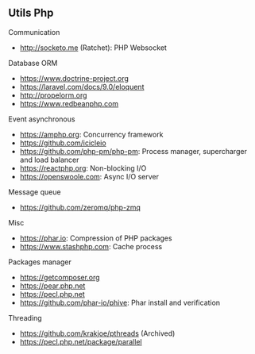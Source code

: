 ## Utils Php

Communication
* http://socketo.me (Ratchet): PHP Websocket

Database ORM
* https://www.doctrine-project.org
* https://laravel.com/docs/9.0/eloquent
* http://propelorm.org
* https://www.redbeanphp.com

Event asynchronous
* https://amphp.org: Concurrency framework
* https://github.com/icicleio
* https://github.com/php-pm/php-pm: Process manager, supercharger and load balancer
* https://reactphp.org: Non-blocking I/O
* https://openswoole.com: Async I/O server

Message queue
* https://github.com/zeromq/php-zmq

Misc
* https://phar.io: Compression of PHP packages
* https://www.stashphp.com: Cache process

Packages manager
* https://getcomposer.org
* https://pear.php.net
* https://pecl.php.net
* https://github.com/phar-io/phive: Phar install and verification

Threading
* https://github.com/krakjoe/pthreads (Archived)
* https://pecl.php.net/package/parallel
